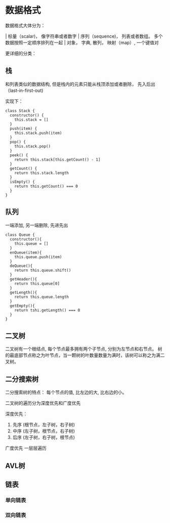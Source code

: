# 数据格式

数据格式大体分为：

| 标量（scalar)， 像字符串或者数字
| 序列（sequence)， 列表或者数组。 多个数据按照一定顺序排列在一起
| 对象， 字典, 散列， 映射（map）,  一个键值对

更详细的分类：

## 栈

和列表类似的数据结构, 但是栈内的元素只能从栈顶添加或者删除， 先入后出（last-in-first-out)

实现下：

```
class Stack {
  constructor() {
    this.stack = []
  }
  push(item) {
    this.stack.push(item)
  }
  pop() {
    this.stack.pop()
  }
  peek() {
    return this.stack[this.getCount() - 1]
  }
  getCount() {
    return this.stack.length
  }
  isEmpty() {
    return this.getCount() === 0
  }
}

```

## 队列

一端添加, 另一端删除, 先进先出

```
class Queue {
  constructor(){
    this.queue = []
  }
  enQueue(item){
    this.queue.push(item)
  }
  deQueue(){
    return this.queue.shift()
  }
  getHeader(){
    return this.queue[0]
  }
  getLength(){
    return this.queue.length
  }
  getEmpty(){
    return tshi.getLength() === 0
  }
}

```

## 二叉树

二叉树有一个根结点, 每个节点最多拥有两个子节点, 分别为左节点和右节点。 树的最底部节点称之为叶节点，当一颗树的叶数量数量为满时，该树可以称之为满二叉树。

## 二分搜索树

二分搜索树的特点： 每个节点的值, 比左边的大, 比右边的小。

二叉树的遍历分为深度优先和广度优先

深度优先：

  1. 先序 (根节点，左子树，右子树)
  2. 中序 (左子树，根节点，右子树)
  3. 后序 (左子树，右子树，根节点)

广度优先  一层层遍历

## AVL树


## 链表

### 单向链表

### 双向链表
